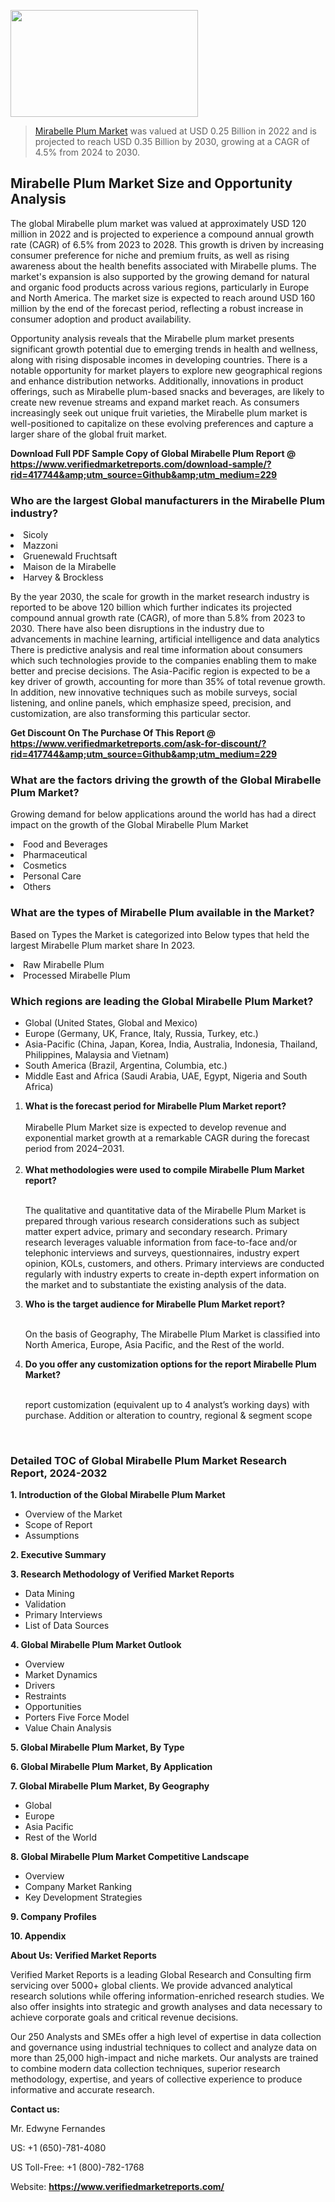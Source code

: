 <img src="https://ffe5etoiles.com/wp-content/uploads/2024/12/MST1-300x171.png" alt="" width="300" height="171" class="alignnone size-medium wp-image-20088" /><blockquote><p><p><a href="https://www.verifiedmarketreports.com/download-sample/?rid=417744&utm_source=Github&utm_medium=229" target="_blank">Mirabelle Plum Market</a> was valued at USD 0.25 Billion in 2022 and is projected to reach USD 0.35 Billion by 2030, growing at a CAGR of 4.5% from 2024 to 2030.</p></blockquote><p><h2>Mirabelle Plum Market Size and Opportunity Analysis</h2> <p>The global Mirabelle plum market was valued at approximately USD 120 million in 2022 and is projected to experience a compound annual growth rate (CAGR) of 6.5% from 2023 to 2028. This growth is driven by increasing consumer preference for niche and premium fruits, as well as rising awareness about the health benefits associated with Mirabelle plums. The market's expansion is also supported by the growing demand for natural and organic food products across various regions, particularly in Europe and North America. The market size is expected to reach around USD 160 million by the end of the forecast period, reflecting a robust increase in consumer adoption and product availability.</p> <p>Opportunity analysis reveals that the Mirabelle plum market presents significant growth potential due to emerging trends in health and wellness, along with rising disposable incomes in developing countries. There is a notable opportunity for market players to explore new geographical regions and enhance distribution networks. Additionally, innovations in product offerings, such as Mirabelle plum-based snacks and beverages, are likely to create new revenue streams and expand market reach. As consumers increasingly seek out unique fruit varieties, the Mirabelle plum market is well-positioned to capitalize on these evolving preferences and capture a larger share of the global fruit market.</p> </p><p class=""><strong>Download Full PDF Sample Copy of Global Mirabelle Plum Report @ <a href="https://www.verifiedmarketreports.com/download-sample/?rid=417744&amp;utm_source=Github&amp;utm_medium=229" target="_blank">https://www.verifiedmarketreports.com/download-sample/?rid=417744&amp;utm_source=Github&amp;utm_medium=229</a></strong></p><h3 id="" class="">Who are the largest Global manufacturers in the Mirabelle Plum industry?</h3><p><li>Sicoly</li><li> Mazzoni</li><li> Gruenewald Fruchtsaft</li><li> Maison de la Mirabelle</li><li> Harvey & Brockless</li></p><div class=""><div class="" dir="" data-message-author-role="" data-message-id="" data-message-model-slug=""><div class=""><div class=""><div class=""><div class="" dir="" data-message-author-role="" data-message-id="" data-message-model-slug=""><div class=""><div class=""><p>By the year 2030, the scale for growth in the market research industry is reported to be above 120 billion which further indicates its projected compound annual growth rate (CAGR), of more than 5.8% from 2023 to 2030. There have also been disruptions in the industry due to advancements in machine learning, artificial intelligence and data analytics There is predictive analysis and real time information about consumers which such technologies provide to the companies enabling them to make better and precise decisions. The Asia-Pacific region is expected to be a key driver of growth, accounting for more than 35% of total revenue growth. In addition, new innovative techniques such as mobile surveys, social listening, and online panels, which emphasize speed, precision, and customization, are also transforming this particular sector.</p><p><strong>Get Discount On The Purchase Of This Report @&nbsp; <a href="https://www.verifiedmarketreports.com/ask-for-discount/?rid=417744&amp;utm_source=Github&amp;utm_medium=229" target="_blank">https://www.verifiedmarketreports.com/ask-for-discount/?rid=417744&amp;utm_source=Github&amp;utm_medium=229</a></strong></p></div></div></div></div></div></div></div></div><h3 id="" class="">What are the factors driving the growth of the Global Mirabelle Plum Market?</h3><p id="" class="">Growing demand for below applications around the world has had a direct impact on the growth of the Global Mirabelle Plum Market</p><p id="" class=""><li>Food and Beverages</li><li> Pharmaceutical</li><li> Cosmetics</li><li> Personal Care</li><li> Others</li></p><h3 id="" class="">What are the types of Mirabelle Plum available in the Market?</h3><p id="" class="">Based on Types the Market is categorized into Below types that held the largest Mirabelle Plum market share In 2023.</p><p id="" class=""><li>Raw Mirabelle Plum</li><li> Processed Mirabelle Plum</li></p><h3 id="" class="">Which regions are leading the Global Mirabelle Plum Market?</h3><ul><li>Global (United States, Global and Mexico)</li><li>Europe (Germany, UK, France, Italy, Russia, Turkey, etc.)</li><li>Asia-Pacific (China, Japan, Korea, India, Australia, Indonesia, Thailand, Philippines, Malaysia and Vietnam)</li><li>South America (Brazil, Argentina, Columbia, etc.)</li><li>Middle East and Africa (Saudi Arabia, UAE, Egypt, Nigeria and South Africa)</li></ul><p><ol><li><strong>What is the forecast period for Mirabelle Plum Market report?<br /></strong><br /><span data-sheets-root="1" data-sheets-value="{&quot;1&quot;:2,&quot;2&quot;:&quot;XXXX size is expected to develop revenue and exponential market growth at a remarkable CAGR during the forecast period from 2024&ndash;2030.&quot;}" data-sheets-userformat="{&quot;2&quot;:12674,&quot;4&quot;:{&quot;1&quot;:2,&quot;2&quot;:16776960},&quot;10&quot;:2,&quot;11&quot;:0,&quot;15&quot;:&quot;Arial&quot;,&quot;16&quot;:12}">Mirabelle Plum Market size is expected to develop revenue and exponential market growth at a remarkable CAGR during the forecast period from 2024&ndash;2031.</span><br /><br /></li><li><strong>What methodologies were used to compile Mirabelle Plum Market report?<br /><br /></strong><p>The qualitative and quantitative data of the&nbsp;Mirabelle Plum Market is prepared through various research considerations such as subject matter expert advice, primary and secondary research. Primary research leverages valuable information from face-to-face and/or telephonic interviews and surveys, questionnaires, industry expert opinion, KOLs, customers, and others. Primary interviews are conducted regularly with industry experts to create in-depth expert information on the market and to substantiate the existing analysis of the data.&nbsp;</p></li><li><strong>Who is the target audience for Mirabelle Plum Market report?<br /><br /></strong><p>On the basis of Geography, The&nbsp;Mirabelle Plum Market is classified into North America, Europe, Asia Pacific, and the Rest of the world.</p></li><li><strong>Do you offer any customization options for the report Mirabelle Plum Market?<br /><br /></strong><p>report customization (equivalent up to 4 analyst&rsquo;s working days) with purchase. Addition or alteration to country, regional &amp; segment scope</p><p>&nbsp;</p></li></ol></p><h3 id="" class="">Detailed TOC of Global Mirabelle Plum Market Research Report, 2024-2032</h3><p id="" class=""><strong>1. Introduction of the Global Mirabelle Plum Market</strong></p><ul><li>Overview of the Market</li><li>Scope of Report</li><li>Assumptions</li></ul><p id="" class=""><strong>2. Executive Summary</strong></p><p id="" class=""><strong>3. Research Methodology of&nbsp;Verified Market Reports</strong></p><ul><li>Data Mining</li><li>Validation</li><li>Primary Interviews</li><li>List of Data Sources</li></ul><p id="" class=""><strong>4. Global Mirabelle Plum Market Outlook</strong></p><ul><li>Overview</li><li>Market Dynamics</li><li>Drivers</li><li>Restraints</li><li>Opportunities</li><li>Porters Five Force Model</li><li>Value Chain Analysis</li></ul><p id="" class=""><strong>5. Global Mirabelle Plum Market, By&nbsp;Type</strong></p><p id="" class=""><strong>6. Global Mirabelle Plum Market, By Application</strong></p><p id="" class=""><strong>7. Global Mirabelle Plum Market, By Geography</strong></p><ul><li>Global</li><li>Europe</li><li>Asia Pacific</li><li>Rest of the World</li></ul><p id="" class=""><strong>8. Global Mirabelle Plum Market Competitive Landscape</strong></p><ul><li>Overview</li><li>Company Market Ranking</li><li>Key Development Strategies</li></ul><p id="" class=""><strong>9. Company Profiles</strong></p><p id="" class=""><strong>10. Appendix</strong></p><p id="" class=""><strong>About Us: Verified Market Reports</strong></p><p id="" class="">Verified Market Reports is a leading Global Research and Consulting firm servicing over 5000+ global clients. We provide advanced analytical research solutions while offering information-enriched research studies. We also offer insights into strategic and growth analyses and data necessary to achieve corporate goals and critical revenue decisions.</p><p id="" class="">Our 250 Analysts and SMEs offer a high level of expertise in data collection and governance using industrial techniques to collect and analyze data on more than 25,000 high-impact and niche markets. Our analysts are trained to combine modern data collection techniques, superior research methodology, expertise, and years of collective experience to produce informative and accurate research.</p><p id="" class=""><strong>Contact us:</strong></p><p id="" class="">Mr. Edwyne Fernandes</p><p id="" class="">US: +1 (650)-781-4080</p><p id="" class="">US Toll-Free: +1 (800)-782-1768</p><p id="" class="">Website: <a target="" data-test-app-aware-link=""><strong>https://www.verifiedmarketreports.com/</strong></a></p>
